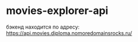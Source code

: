 # movies-explorer-api

бэкенд находится по адресу:
https://api.movies.diploma.nomoredomainsrocks.ru/
